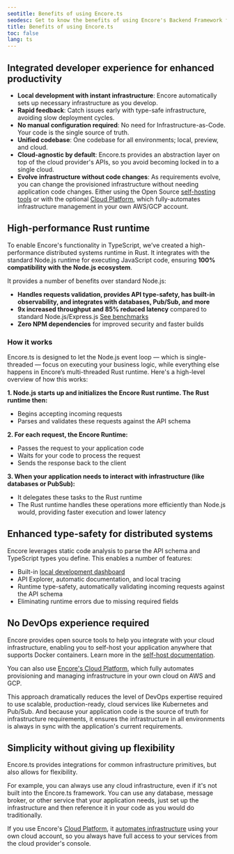 ```yaml
---
seotitle: Benefits of using Encore.ts
seodesc: Get to know the benefits of using Encore's Backend Framework for TypeScript to build cloud-native backend applications.
title: Benefits of using Encore.ts
toc: false
lang: ts
---
```


## Integrated developer experience for enhanced productivity

- **Local development with instant infrastructure**: Encore automatically sets up necessary infrastructure as you develop.
- **Rapid feedback**: Catch issues early with type-safe infrastructure, avoiding slow deployment cycles.
- **No manual configuration required**: No need for Infrastructure-as-Code. Your code is the single source of truth.
- **Unified codebase**: One codebase for all environments; local, preview, and cloud.
- **Cloud-agnostic by default**: Encore.ts provides an abstraction layer on top of the cloud provider's APIs, so you avoid becoming locked in to a single cloud.
- **Evolve infrastructure without code changes**: As requirements evolve, you can change the provisioned infrastructure without needing application code changes. Either using the Open Source [self-hosting tools](/docs/how-to/self-host) or with the optional [Cloud Platform](https://encore.dev/use-cases/devops-automation), which fully-automates infrastructure management in your own AWS/GCP account.
  
## High-performance Rust runtime

To enable Encore's functionality in TypeScript, we’ve created a high-performance distributed systems runtime in Rust.
It integrates with the standard Node.js runtime for executing JavaScript code, ensuring **100% compatibility with the Node.js ecosystem**.

It provides a number of benefits over standard Node.js:
- **Handles requests validation, provides API type-safety, has built-in observability, and integrates with databases, Pub/Sub, and more**
- **9x increased throughput and 85% reduced latency** compared to standard Node.js/Express.js [See benchmarks](https://encore.dev/blog/event-loops)
- **Zero NPM dependencies** for improved security and faster builds

### How it works

Encore.ts is designed to let the Node.js event loop — which is single-threaded — focus on executing your business logic, while everything else happens in Encore’s multi-threaded Rust runtime. Here's a high-level overview of how this works:

**1. Node.js starts up and initializes the Encore Rust runtime. The Rust runtime then:**
   - Begins accepting incoming requests
   - Parses and validates these requests against the API schema

**2. For each request, the Encore Runtime:**
   - Passes the request to your application code
   - Waits for your code to process the request
   - Sends the response back to the client

**3. When your application needs to interact with infrastructure (like databases or PubSub):**
   - It delegates these tasks to the Rust runtime
   - The Rust runtime handles these operations more efficiently than Node.js would, providing faster execution and lower latency

## Enhanced type-safety for distributed systems

Encore leverages static code analysis to parse the API schema and TypeScript types you define. This enables a number of features:
- Built-in [local development dashboard](/docs/observability/dev-dash)
- API Explorer, automatic documentation, and local tracing
- Runtime type-safety, automatically validating incoming requests against the API schema
- Eliminating runtime errors due to missing required fields

## No DevOps experience required

Encore provides open source tools to help you integrate with your cloud infrastructure, enabling you to self-host your application anywhere that supports Docker containers.
Learn more in the [self-host documentation](/docs/how-to/self-host).

You can also use [Encore's Cloud Platform](https://encore.dev/use-cases/devops-automation), which fully automates provisioning and managing infrastructure in your own cloud on AWS and GCP.

This approach dramatically reduces the level of DevOps expertise required to use scalable, production-ready, cloud services like Kubernetes and Pub/Sub. And because your application code is the source of truth for infrastructure requirements, it ensures the infrastructure in all environments is always in sync with the application's current requirements.

## Simplicity without giving up flexibility

Encore.ts provides integrations for common infrastructure primitives, but also allows for flexibility.

For example, you can always use any cloud infrastructure, even if it's not built into the Encore.ts framework. You can use any database, message broker, or other service that your application needs, just set up the infrastructure and then reference it in your code as you would do traditionally.

If you use Encore's [Cloud Platform](https://encore.dev/use-cases/devops-automation), it [automates infrastructure](/docs/deploy/infra) using your own cloud account, so you always have full access to your services from the cloud provider's console.
